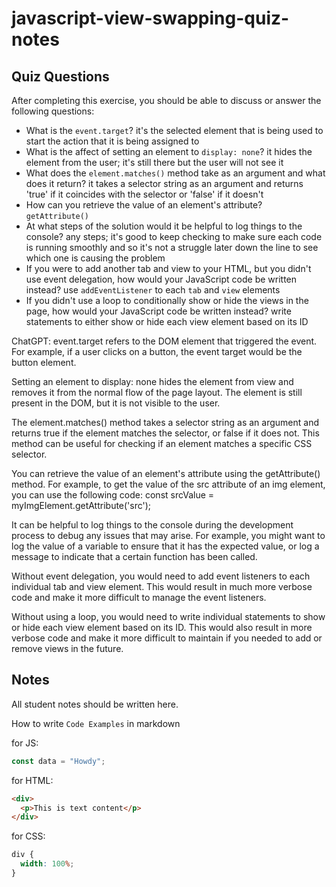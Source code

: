 # javascript-view-swapping-quiz-notes

## Quiz Questions

After completing this exercise, you should be able to discuss or answer the following questions:

- What is the `event.target`?
it's the selected element that is being used to start the action that it is being assigned to
- What is the affect of setting an element to `display: none`?
it hides the element from the user; it's still there but the user will not see it
- What does the `element.matches()` method take as an argument and what does it return?
it takes a selector string as an argument and returns 'true' if it coincides with the selector or 'false' if it doesn't
- How can you retrieve the value of an element's attribute?
`getAttribute()`
- At what steps of the solution would it be helpful to log things to the console?
any steps; it's good to keep checking to make sure each code is running smoothly and so it's not a struggle later down the line to see which one is causing the problem
- If you were to add another tab and view to your HTML, but you didn't use event delegation, how would your JavaScript code be written instead?
use `addEventListener` to each `tab` and `view` elements
- If you didn't use a loop to conditionally show or hide the views in the page, how would your JavaScript code be written instead?
write statements to either show or hide each view element based on its ID

ChatGPT:
event.target refers to the DOM element that triggered the event. For example, if a user clicks on a button, the event target would be the button element.

Setting an element to display: none hides the element from view and removes it from the normal flow of the page layout. The element is still present in the DOM, but it is not visible to the user.

The element.matches() method takes a selector string as an argument and returns true if the element matches the selector, or false if it does not. This method can be useful for checking if an element matches a specific CSS selector.

You can retrieve the value of an element's attribute using the getAttribute() method. For example, to get the value of the src attribute of an img element, you can use the following code: const srcValue = myImgElement.getAttribute('src');

It can be helpful to log things to the console during the development process to debug any issues that may arise. For example, you might want to log the value of a variable to ensure that it has the expected value, or log a message to indicate that a certain function has been called.

Without event delegation, you would need to add event listeners to each individual tab and view element. This would result in much more verbose code and make it more difficult to manage the event listeners.

Without using a loop, you would need to write individual statements to show or hide each view element based on its ID. This would also result in more verbose code and make it more difficult to maintain if you needed to add or remove views in the future.

## Notes

All student notes should be written here.


How to write `Code Examples` in markdown

for JS:

```javascript
const data = "Howdy";
```

for HTML:

```html
<div>
  <p>This is text content</p>
</div>
```

for CSS:

```css
div {
  width: 100%;
}
```
